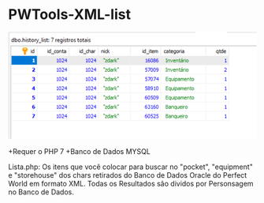 # PWTools-XML-list

![alt text](https://github.com/MateusCouto/PWTools-XML-list/blob/main/Screenshot.png?raw=true)

+Requer o PHP 7
+Banco de Dados MYSQL

Lista.php: Os itens que você colocar para buscar no "pocket", "equipment" e "storehouse" dos chars retirados do Banco de Dados Oracle do Perfect World em formato XML.
Todas os Resultados são dividos por Personsagem no Banco de Dados.
